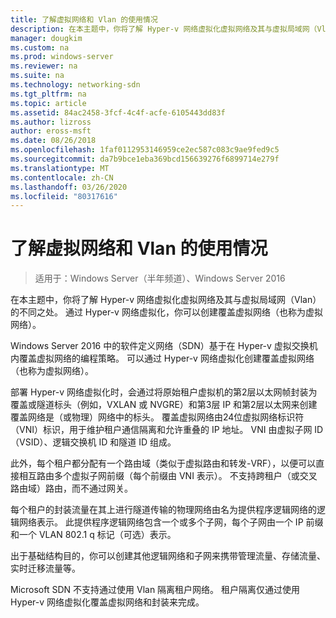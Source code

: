 ```yaml
---
title: 了解虚拟网络和 Vlan 的使用情况
description: 在本主题中，你将了解 Hyper-v 网络虚拟化虚拟网络及其与虚拟局域网（Vlan）的不同之处。 通过 Hyper-v 网络虚拟化，你可以创建覆盖虚拟网络（也称为虚拟网络）。
manager: dougkim
ms.custom: na
ms.prod: windows-server
ms.reviewer: na
ms.suite: na
ms.technology: networking-sdn
ms.tgt_pltfrm: na
ms.topic: article
ms.assetid: 84ac2458-3fcf-4c4f-acfe-6105443dd83f
ms.author: lizross
author: eross-msft
ms.date: 08/26/2018
ms.openlocfilehash: 1faf0112953146959ce2ec587c083c9ae9fed9c5
ms.sourcegitcommit: da7b9bce1eba369bcd156639276f6899714e279f
ms.translationtype: MT
ms.contentlocale: zh-CN
ms.lasthandoff: 03/26/2020
ms.locfileid: "80317616"
---
```

# <a name="understand-the-usage-of-virtual-networks-and-vlans"></a>了解虚拟网络和 Vlan 的使用情况

>适用于：Windows Server（半年频道）、Windows Server 2016

在本主题中，你将了解 Hyper-v 网络虚拟化虚拟网络及其与虚拟局域网（Vlan）的不同之处。 通过 Hyper-v 网络虚拟化，你可以创建覆盖虚拟网络（也称为虚拟网络）。



  
Windows Server 2016 中的软件定义网络（SDN）基于在 Hyper-v 虚拟交换机内覆盖虚拟网络的编程策略。 可以通过 Hyper-v 网络虚拟化创建覆盖虚拟网络（也称为虚拟网络）。 
  
部署 Hyper-v 网络虚拟化时，会通过将原始租户虚拟机的第2层以太网帧封装为覆盖或隧道标头（例如，VXLAN 或 NVGRE）和第3层 IP 和第2层以太网来创建覆盖网络是（或物理）网络中的标头。 覆盖虚拟网络由24位虚拟网络标识符（VNI）标识，用于维护租户通信隔离和允许重叠的 IP 地址。 VNI 由虚拟子网 ID （VSID）、逻辑交换机 ID 和隧道 ID 组成。  
  
此外，每个租户都分配有一个路由域（类似于虚拟路由和转发-VRF），以便可以直接相互路由多个虚拟子网前缀（每个前缀由 VNI 表示）。 不支持跨租户（或交叉路由域）路由，而不通过网关。   
  
每个租户的封装流量在其上进行隧道传输的物理网络由名为提供程序逻辑网络的逻辑网络表示。 此提供程序逻辑网络包含一个或多个子网，每个子网由一个 IP 前缀和一个 VLAN 802.1 q 标记（可选）表示。  
  
出于基础结构目的，你可以创建其他逻辑网络和子网来携带管理流量、存储流量、实时迁移流量等。  
  
Microsoft SDN 不支持通过使用 Vlan 隔离租户网络。 租户隔离仅通过使用 Hyper-v 网络虚拟化覆盖虚拟网络和封装来完成。 


